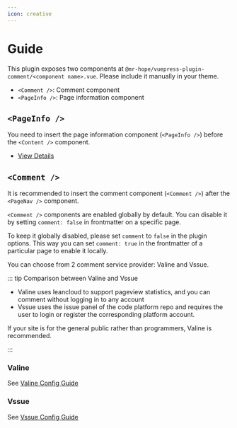 ```yaml
---
icon: creative
---
```


# Guide

This plugin exposes two components at `@mr-hope/vuepress-plugin-comment/<component name>.vue`. Please include it manually in your theme.

- `<Comment />`: Comment component
- `<PageInfo />`: Page information component

## `<PageInfo />`

You need to insert the page information component (`<PageInfo />`) before the `<Content />` component.

- [View Details](page-info.md)

## `<Comment />`

It is recommended to insert the comment component (`<Comment />`) after the `<PageNav />` component.

`<Comment />` components are enabled globally by default. You can disable it by setting `comment: false` in frontmatter on a specific page.

To keep it globally disabled, please set `comment` to `false` in the plugin options. This way you can set `comment: true` in the frontmatter of a particular page to enable it locally.

You can choose from 2 comment service provider: Valine and Vssue.

::: tip Comparison between Valine and Vssue

- Valine uses leancloud to support pageview statistics, and you can comment without logging in to any account
- Vssue uses the issue panel of the code platform repo and requires the user to login or register the corresponding platform account.

If your site is for the general public rather than programmers, Valine is recommended.

:::

### Valine

See [Valine Config Guide](valine.md)

### Vssue

See [Vssue Config Guide](vssue.md)
